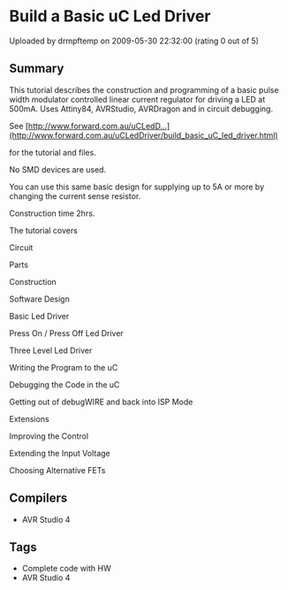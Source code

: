 # Build a Basic uC Led Driver

Uploaded by drmpftemp on 2009-05-30 22:32:00 (rating 0 out of 5)

## Summary

This tutorial describes the construction and programming of a basic pulse width modulator controlled linear current regulator for driving a LED at 500mA. Uses Attiny84, AVRStudio, AVRDragon and in circuit debugging.


See [http://www.forward.com.au/uCLedD...](http://www.forward.com.au/uCLedDriver/build_basic_uC_led_driver.html)  

for the tutorial and files.


No SMD devices are used.  

You can use this same basic design for supplying up to 5A or more by changing the current sense resistor.


Construction time 2hrs.


The tutorial covers  

 Circuit  

 Parts  

 Construction  

 Software Design  

 Basic Led Driver  

 Press On / Press Off Led Driver  

 Three Level Led Driver  

 Writing the Program to the uC  

 Debugging the Code in the uC  

 Getting out of debugWIRE and back into ISP Mode  

 Extensions  

 Improving the Control  

 Extending the Input Voltage  

 Choosing Alternative FETs

## Compilers

- AVR Studio 4

## Tags

- Complete code with HW
- AVR Studio 4
